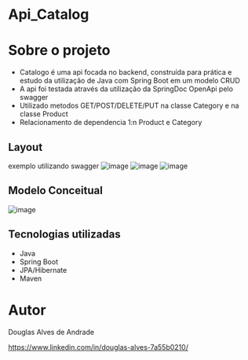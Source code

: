# Api_Catalog

# Sobre o projeto
- Catalogo é uma api focada no backend, construída para prática e estudo da utilização de Java com Spring Boot em um modelo CRUD
- A api foi testada através da utilização da SpringDoc OpenApi pelo swagger
- Utilizado metodos GET/POST/DELETE/PUT na classe Category e na classe Product
- Relacionamento de dependencia 1:n Product e Category

## Layout 
exemplo utilizando swagger
![image](https://github.com/Douglas4lves/Api_Catalog/assets/92491046/f3f33798-076a-43d2-bd90-ed52d27c8bc3)
![image](https://github.com/Douglas4lves/Api_Catalog/assets/92491046/cf064d2d-aff8-4a8e-86aa-b45676782e70)
![image](https://github.com/Douglas4lves/Api_Catalog/assets/92491046/82cd9800-b8ff-4604-b0d9-d9369abc6037)


## Modelo Conceitual
![image](https://github.com/Douglas4lves/Api_Catalog/assets/92491046/8d856815-8263-4037-8b04-6f297253bba7)
## Tecnologias utilizadas
- Java
- Spring Boot
- JPA/Hibernate
- Maven


# Autor
Douglas Alves de Andrade

https://www.linkedin.com/in/douglas-alves-7a55b0210/
